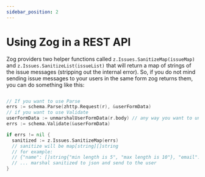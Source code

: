 ```yaml
---
sidebar_position: 2
---
```


# Using Zog in a REST API

Zog providers two helper functions called `z.Issues.SanitizeMap(issueMap)` and `z.Issues.SanitizeList(issueList)` that will return a map of strings of the issue messages (stripping out the internal error). So, if you do not mind sending issue messages to your users in the same form zog returns them, you can do something like this:

```go

// If you want to use Parse
errs := schema.Parse(zhttp.Request(r), &userFormData)
// if you want to use Validate
userFormData := unmarshalUserFormData(r.body) // any way you want to unmarshal is fine
errs := schema.Validate(&userFormData)

if errs != nil {
  sanitized := z.Issues.SanitizeMap(errs)
  // sanitize will be map[string][]string
  // for example:
  // {"name": []string{"min length is 5", "max length is 10"}, "email": []string{"is not a valid email"}}
  // ... marshal sanitized to json and send to the user
}

```
